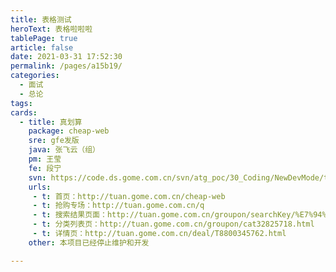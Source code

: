 ```yaml
---
title: 表格测试
heroText: 表格啦啦啦
tablePage: true
article: false
date: 2021-03-31 17:52:30
permalink: /pages/a15b19/
categories:
  - 面试
  - 总论
tags:
cards:
  - title: 真划算
    package: cheap-web
    sre: gfe发版
    java: 张飞云（组）
    pm: 王莹
    fe: 段宁
    svn: https://code.ds.gome.com.cn/svn/atg_poc/30_Coding/NewDevMode/trunk/gome-gfe/channel-web/newindex
    urls: 
     - t: 首页：http://tuan.gome.com.cn/cheap-web
     - t: 抢购专场：http://tuan.gome.com.cn/q
     - t: 搜索结果页面：http://tuan.gome.com.cn/groupon/searchKey/%E7%94%B5%E8%84%91
     - t: 分类列表页：http://tuan.gome.com.cn/groupon/cat32825718.html
     - t: 详情页：http://tuan.gome.com.cn/deal/T8800345762.html
    other: 本项目已经停止维护和开发

---
```

